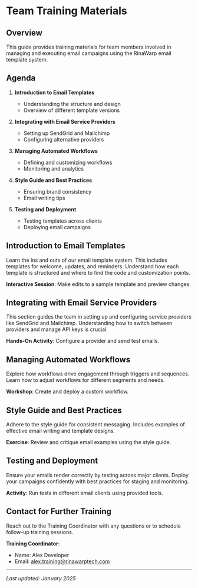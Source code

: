 # Team Training Materials

## Overview

This guide provides training materials for team members involved in managing and executing email campaigns using the RinaWarp email template system.

## Agenda

1. **Introduction to Email Templates**
   - Understanding the structure and design
   - Overview of different template versions

2. **Integrating with Email Service Providers**
   - Setting up SendGrid and Mailchimp
   - Configuring alternative providers

3. **Managing Automated Workflows**
   - Defining and customizing workflows
   - Monitoring and analytics

4. **Style Guide and Best Practices**
   - Ensuring brand consistency
   - Email writing tips

5. **Testing and Deployment**
   - Testing templates across clients
   - Deploying email campaigns

## Introduction to Email Templates

Learn the ins and outs of our email template system. This includes templates for welcome, updates, and reminders. Understand how each template is structured and where to find the code and customization points.

**Interactive Session**: Make edits to a sample template and preview changes.

## Integrating with Email Service Providers

This section guides the team in setting up and configuring service providers like SendGrid and Mailchimp. Understanding how to switch between providers and manage API keys is crucial.

**Hands-On Activity**: Configure a provider and send test emails.

## Managing Automated Workflows

Explore how workflows drive engagement through triggers and sequences. Learn how to adjust workflows for different segments and needs.

**Workshop**: Create and deploy a custom workflow.

## Style Guide and Best Practices

Adhere to the style guide for consistent messaging. Includes examples of effective email writing and template designs.

**Exercise**: Review and critique email examples using the style guide.

## Testing and Deployment

Ensure your emails render correctly by testing across major clients. Deploy your campaigns confidently with best practices for staging and monitoring.

**Activity**: Run tests in different email clients using provided tools.

## Contact for Further Training

Reach out to the Training Coordinator with any questions or to schedule follow-up training sessions.

**Training Coordinator**:
- Name: Alex Developer
- Email: alex.training@rinawarptech.com

---

*Last updated: January 2025*


